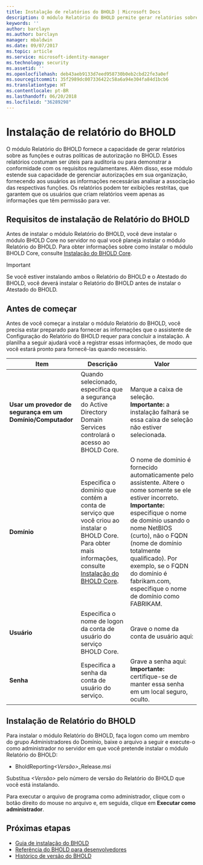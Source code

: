 ```yaml
---
title: Instalação de relatórios do BHOLD | Microsoft Docs
description: O módulo Relatório do BHOLD permite gerar relatórios sobre as funções e políticas de autorização
keywords: ''
author: barclayn
ms.author: barclayn
manager: mbaldwin
ms.date: 09/07/2017
ms.topic: article
ms.service: microsoft-identity-manager
ms.technology: security
ms.assetid: ''
ms.openlocfilehash: deb43aeb9133d7eed958730b0eb2cbd22fe3a0ef
ms.sourcegitcommit: 35f2989dc007336422c58a6a94e304fa84d1bcb6
ms.translationtype: HT
ms.contentlocale: pt-BR
ms.lasthandoff: 06/20/2018
ms.locfileid: "36289298"
---
```

# <a name="bhold-reporting-installation"></a>Instalação de relatório do BHOLD

O módulo Relatório do BHOLD fornece a capacidade de gerar relatórios sobre as funções e outras políticas de autorização no BHOLD. Esses relatórios costumam ser úteis para auditoria ou para demonstrar a conformidade com os requisitos regulamentares. Além disso, esse módulo estende sua capacidade de gerenciar autorizações em sua organização, fornecendo aos usuários as informações necessárias analisar a associação das respectivas funções. Os relatórios podem ter exibições restritas, que garantem que os usuários que criam relatórios veem apenas as informações que têm permissão para ver.

## <a name="bhold-reporting-installation-requirements"></a>Requisitos de instalação de Relatório do BHOLD

Antes de instalar o módulo Relatório do BHOLD, você deve instalar o módulo BHOLD Core no servidor no qual você planeja instalar o módulo Relatório do BHOLD. Para obter informações sobre como instalar o módulo BHOLD Core, consulte [Instalação do BHOLD Core](https://technet.microsoft.com/library/jj134095(v=ws.10).aspx).

> [!IMPORTANT]
> Se você estiver instalando ambos o Relatório do BHOLD e o Atestado do BHOLD, você deverá instalar o Relatório do BHOLD antes de instalar o Atestado do BHOLD.

## <a name="before-you-begin"></a>Antes de começar

Antes de você começar a instalar o módulo Relatório do BHOLD, você precisa estar preparado para fornecer as informações que o assistente de Configuração do Relatório do BHOLD requer para concluir a instalação. A planilha a seguir ajudará você a registrar essas informações, de modo que você estará pronto para fornecê-las quando necessário.

| **Item**                                    | **Descrição**                                                                                                                                                                                                           | **Valor**                                                                                                                                                                                                                                                                                                            |
|---------------------------------------------|---------------------------------------------------------------------------------------------------------------------------------------------------------------------------------------------------------------------------|----------------------------------------------------------------------------------------------------------------------------------------------------------------------------------------------------------------------------------------------------------------------------------------------------------------------|
| **Usar um provedor de segurança em um Domínio/Computador** | Quando selecionado, especifica que a segurança do Active Directory Domain Services controlará o acesso ao BHOLD Core.                                                                                                                | Marque a caixa de seleção. </br>**Importante:** a instalação falhará se essa caixa de seleção não estiver selecionada.                                                                                                                                                                                                                   |
| **Domínio**                                  | Especifica o domínio que contém a conta de serviço que você criou ao instalar o BHOLD Core. Para obter mais informações, consulte [Instalação do BHOLD Core](https://technet.microsoft.com/library/jj134095(v=ws.10).aspx). | O nome de domínio é fornecido automaticamente pelo assistente. Altere o nome somente se ele estiver incorreto. **Importante:** especifique o nome de domínio usando o nome NetBIOS (curto), não o FQDN (nome de domínio totalmente qualificado). Por exemplo, se o FQDN do domínio é fabrikam.com, especifique o nome de domínio como FABRIKAM. |
| **Usuário**                                    | Especifica o nome de logon da conta de usuário do serviço BHOLD Core.                                                                                                                                                          | Grave o nome da conta de usuário aqui:                                                                                                                                                                                                                                                                                    |
| **Senha**                                | Especifica a senha da conta de usuário do serviço.                                                                                                                                                                       | Grave a senha aqui: </br>**Importante:** certifique-se de manter essa senha em um local seguro, oculto.                                                                                                                                                                                                                  |

## <a name="bhold-reporting-installation"></a>Instalação de Relatório do BHOLD

Para instalar o módulo Relatório do BHOLD, faça logon como um membro do grupo Administradores do Domínio, baixe o arquivo a seguir e execute-o como administrador no servidor em que você pretende instalar o módulo Relatório do BHOLD:

- BholdReporting<em>\<Versão\></em>\_Release.msi

Substitua *\<Versão\>* pelo número de versão do Relatório do BHOLD que você está instalando.

Para executar o arquivo de programa como administrador, clique com o botão direito do mouse no arquivo e, em seguida, clique em **Executar como administrador**.

## <a name="next-steps"></a>Próximas etapas

- [Guia de instalação do BHOLD](bhold-installation-guide.md)
- [Referência do BHOLD para desenvolvedores](../reference/mim2016-bhold-developer-reference.md)
- [Histórico de versão do BHOLD](../reference/version-bhold-history.md)